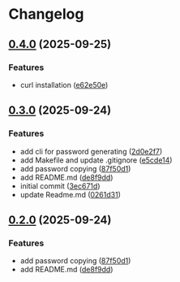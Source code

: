 # Changelog

## [0.4.0](https://github.com/esavenko/passgen/compare/v0.3.0...v0.4.0) (2025-09-25)


### Features

* curl installation ([e62e50e](https://github.com/esavenko/passgen/commit/e62e50ece255ed391c7371a8f7853765b62305b1))

## [0.3.0](https://github.com/esavenko/passgen/compare/v0.2.0...v0.3.0) (2025-09-24)


### Features

* add cli for password generating ([2d0e2f7](https://github.com/esavenko/passgen/commit/2d0e2f781d8c346110e44c624ffde717ad8dcf5a))
* add Makefile and update .gitignore ([e5cde14](https://github.com/esavenko/passgen/commit/e5cde14e5f6fb243b88ba93ff01767d520e1b03b))
* add password copying ([87f50d1](https://github.com/esavenko/passgen/commit/87f50d10126b8c9c2f8b99de140a7d4152e064c1))
* add README.md ([de8f9dd](https://github.com/esavenko/passgen/commit/de8f9dd969ae48353e4a6980236d25b7f0fb6b18))
* initial commit ([3ec671d](https://github.com/esavenko/passgen/commit/3ec671de96adb9925da8407b794363797d0b71f4))
* update Readme.md ([0261d31](https://github.com/esavenko/passgen/commit/0261d31992b8f92444263ee27998e4f29feab3d3))

## [0.2.0](https://github.com/esavenko/passgen/compare/v0.1.0...v0.2.0) (2025-09-24)


### Features

* add password copying ([87f50d1](https://github.com/esavenko/passgen/commit/87f50d10126b8c9c2f8b99de140a7d4152e064c1))
* add README.md ([de8f9dd](https://github.com/esavenko/passgen/commit/de8f9dd969ae48353e4a6980236d25b7f0fb6b18))
